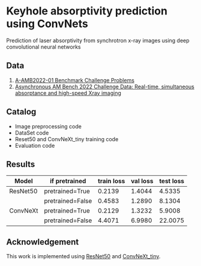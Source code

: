 # Keyhole absorptivity prediction using ConvNets

Prediction of laser absorptivity from synchrotron x-ray images using deep convolutional neural networks

## Data
1. [A-AMB2022-01 Benchmark Challenge Problems](https://www.nist.gov/ambench/amb2022-01-benchmark-challenge-problems)
2. [Asynchronous AM Bench 2022 Challenge Data: Real-time, simultaneous absorptance and high-speed Xray imaging](https://data.nist.gov/od/id/mds2-2525)

## Catalog
* Image preprocessing code
* DataSet code
* Reset50 and ConvNeXt_tiny training code
* Evaluation code

## Results 
| Model | if pretrained | train loss | val loss | test loss |
| --- | --- | --- | --- | --- |
| ResNet50 | pretrained=True | 0.2139 | 1.4044 | 4.5335 |
|  | pretrained=False | 0.4583 | 1.2890 | 8.1304 |
| ConvNeXt | pretrained=True | 0.2129 | 1.3232 | 5.9008 |
|  | pretrained=False | 4.4071 | 6.9980 | 22.0075 |

## Acknowledgement
This work is implemented using [ResNet50](https://github.com/KaimingHe/deep-residual-networks) and [ConvNeXt_tiny](https://github.com/facebookresearch/ConvNeXt).

